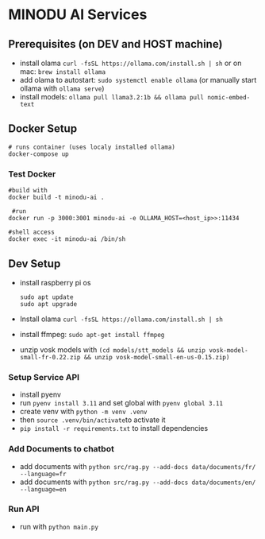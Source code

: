 # MINODU AI Services

## Prerequisites (on DEV and HOST machine)

* install olama `curl -fsSL https://ollama.com/install.sh | sh` or on mac: `brew install ollama`
* add olama to autostart: `sudo systemctl enable ollama` (or manually start ollama with `ollama serve`)
* install models: `ollama pull llama3.2:1b && ollama pull nomic-embed-text`

## Docker Setup

```
# runs container (uses localy installed ollama)
docker-compose up
```

### Test Docker

```
#build with
docker build -t minodu-ai .

 #run
docker run -p 3000:3001 minodu-ai -e OLLAMA_HOST=<host_ip>>:11434

#shell access
docker exec -it minodu-ai /bin/sh
```


## Dev Setup

* install raspberry pi os

  ```
  sudo apt update
  sudo apt upgrade
  ```

* Install olama `curl -fsSL https://ollama.com/install.sh | sh`
* install ffmpeg: `sudo apt-get install ffmpeg`
* unzip vosk models with `(cd models/stt_models && unzip vosk-model-small-fr-0.22.zip && unzip vosk-model-small-en-us-0.15.zip)`

### Setup Service API

* install pyenv
* run `pyenv install 3.11` and set global with `pyenv global 3.11`
* create venv with `python -m venv .venv`
* then `source .venv/bin/activate`to activate it
* `pip install -r requirements.txt`  to install dependencies

### Add Documents to chatbot

* add documents with `python src/rag.py --add-docs data/documents/fr/ --language=fr`
* add documents with `python src/rag.py --add-docs data/documents/en/ --language=en`

### Run API

* run with `python main.py`




